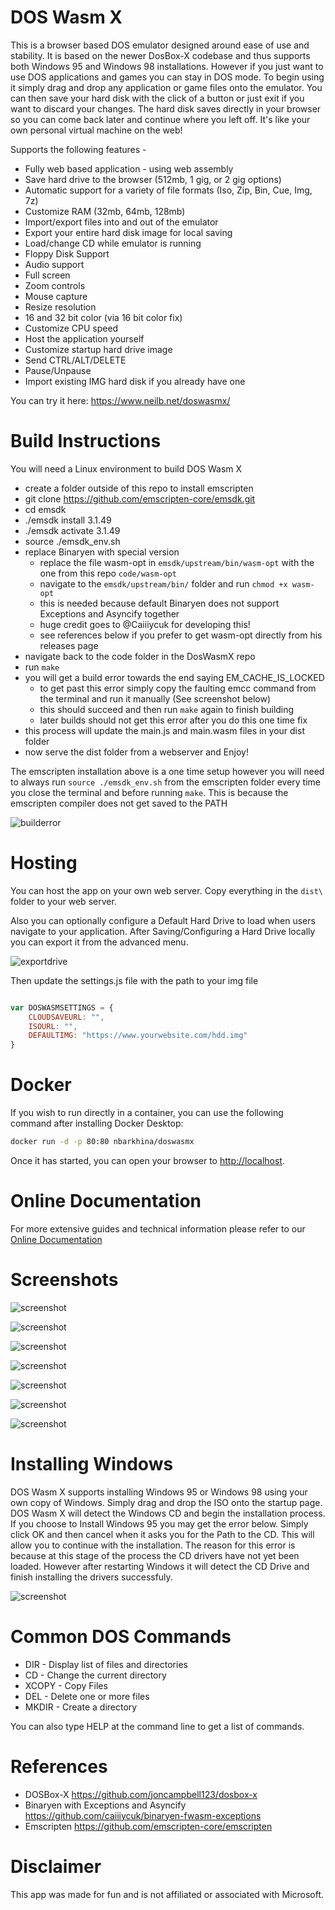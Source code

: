 # DOS Wasm X
This is a browser based DOS emulator designed around ease of use and stability. It is based on the newer DosBox-X codebase and thus supports both Windows 95 and Windows 98 installations. However if you just want to use DOS applications and games you can stay in DOS mode. To begin using it simply drag and drop any application or game files onto the emulator. You can then save your hard disk with the click of a button or just exit if you want to discard your changes. The hard disk saves directly in your browser so you can come back later and continue where you left off. It's like your own personal virtual machine on the web!

Supports the following features -
- Fully web based application - using web assembly
- Save hard drive to the browser (512mb, 1 gig, or 2 gig options)
- Automatic support for a variety of file formats (Iso, Zip, Bin, Cue, Img, 7z)
- Customize RAM (32mb, 64mb, 128mb)
- Import/export files into and out of the emulator
- Export your entire hard disk image for local saving
- Load/change CD while emulator is running
- Floppy Disk Support
- Audio support
- Full screen
- Zoom controls
- Mouse capture
- Resize resolution
- 16 and 32 bit color (via 16 bit color fix)
- Customize CPU speed
- Host the application yourself
- Customize startup hard drive image
- Send CTRL/ALT/DELETE
- Pause/Unpause
- Import existing IMG hard disk if you already have one

You can try it here: https://www.neilb.net/doswasmx/

# Build Instructions
You will need a Linux environment to build DOS Wasm X

- create a folder outside of this repo to install emscripten
- git clone https://github.com/emscripten-core/emsdk.git
- cd emsdk
- ./emsdk install 3.1.49
- ./emsdk activate 3.1.49
- source ./emsdk_env.sh
- replace Binaryen with special version
  - replace the file wasm-opt in `emsdk/upstream/bin/wasm-opt` with the one from this repo `code/wasm-opt`
  - navigate to the `emsdk/upstream/bin/` folder and run `chmod +x wasm-opt`
  - this is needed because default Binaryen does not support Exceptions and Asyncify together
  - huge credit goes to @Caiiiycuk for developing this! 
  - see references below if you prefer to get wasm-opt directly from his releases page
- navigate back to the code folder in the DosWasmX repo
- run `make`
- you will get a build error towards the end saying EM_CACHE_IS_LOCKED
  - to get past this error simply copy the faulting emcc command from the terminal and run it manually (See screenshot below)
  - this should succeed and then run `make` again to finish building
  - later builds should not get this error after you do this one time fix
- this process will update the main.js and main.wasm files in your dist folder
- now serve the dist folder from a webserver and Enjoy!

The emscripten installation above is a one time setup however you will need to always run `source ./emsdk_env.sh` from the emscripten folder every time you close the terminal and before running `make`. This is because the emscripten compiler does not get saved to the PATH

![builderror](screenshots/builderror2.PNG)

# Hosting
You can host the app on your own web server. Copy everything in the `dist\` folder to your web server.

Also you can optionally configure a Default Hard Drive to load when users navigate to your application. After Saving/Configuring a Hard Drive locally you can export it from the advanced menu.

![exportdrive](screenshots/exportdrive.PNG)

Then update the settings.js file with the path to your img file

```javascript

var DOSWASMSETTINGS = {
    CLOUDSAVEURL: "",
    ISOURL: "",
    DEFAULTIMG: "https://www.yourwebsite.com/hdd.img"
}

```

# Docker

If you wish to run directly in a container, you can use the following command after installing Docker Desktop:

```bash
docker run -d -p 80:80 nbarkhina/doswasmx
```

Once it has started, you can open your browser to [http://localhost](http://localhost).

# Online Documentation

For more extensive guides and technical information please refer to our [Online Documentation](https://nbarkhina.github.io/DosWasmX/)

# Screenshots

![screenshot](screenshots/screenshot2.png)


![screenshot](screenshots/screenshot3.png)


![screenshot](screenshots/screenshot4.png)


![screenshot](screenshots/screenshot5.png)


![screenshot](screenshots/screenshot6.png)


![screenshot](screenshots/screenshot7.png)


![screenshot](screenshots/screenshot8.png)

# Installing Windows
DOS Wasm X supports installing Windows 95 or Windows 98 using your own copy of Windows. Simply drag and drop the ISO onto the startup page. DOS Wasm X will detect the Windows CD and begin the installation process. If you choose to Install Windows 95 you may get the error below. Simply click OK and then cancel when it asks you for the Path to the CD. This will allow you to continue with the installation. The reason for this error is because at this stage of the process the CD drivers have not yet been loaded. However after restarting Windows it will detect the CD Drive and finish installing the drivers successfuly. 

![screenshot](screenshots/win95error.PNG)

# Common DOS Commands
- DIR - Display list of files and directories
- CD - Change the current directory
- XCOPY - Copy Files
- DEL - Delete one or more files
- MKDIR - Create a directory

You can also type HELP at the command line to get a list of commands.

# References
- DOSBox-X https://github.com/joncampbell123/dosbox-x
- Binaryen with Exceptions and Asyncify https://github.com/caiiiycuk/binaryen-fwasm-exceptions
- Emscripten https://github.com/emscripten-core/emscripten

# Disclaimer
This app was made for fun and is not affiliated or associated with Microsoft.
